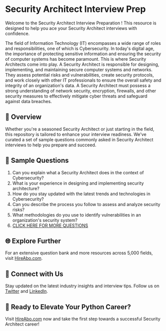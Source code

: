 # Security Architect Interview Prep

Welcome to the Security Architect Interview Preparation ! This resource is designed to help you ace your Security Architect interviews with confidence.

The field of Information Technology (IT) encompasses a wide range of roles and responsibilities, one of which is Cybersecurity. In today's digital age, the importance of protecting sensitive information and ensuring the security of computer systems has become paramount. This is where Security Architects come into play. A Security Architect is responsible for designing, implementing, and maintaining secure computer systems and networks. They assess potential risks and vulnerabilities, create security protocols, and work closely with other IT professionals to ensure the overall safety and integrity of an organization's data. A Security Architect must possess a strong understanding of network security, encryption, firewalls, and other security measures to effectively mitigate cyber threats and safeguard against data breaches.

## 🚀 Overview

Whether you're a seasoned Security Architect or just starting in the field, this repository is tailored to enhance your interview readiness. We've curated a set of sample questions commonly asked in Security Architect interviews to help you prepare and succeed.

## 📝 Sample Questions

1. Can you explain what a Security Architect does in the context of Cybersecurity?
2. What is your experience in designing and implementing security architecture?
3. How do you stay updated with the latest trends and technologies in Cybersecurity?
4. Can you describe the process you follow to assess and analyze security risks?
5. What methodologies do you use to identify vulnerabilities in an organization's security system?
6. [CLICK HERE FOR MORE QUESTIONS](https://hireabo.com/job/0_2_5/Security%20Architect)

## 🌐 Explore Further

For an extensive question bank and more resources across 5,000 fields, visit [HireAbo.com](https://www.hireabo.com).

## 📱 Connect with Us

Stay updated on the latest industry insights and interview tips. Follow us on [Twitter](https://twitter.com/hireabo) and [LinkedIn](https://www.linkedin.com/in/hire-abo-3609972a8/).

## 🚀 Ready to Elevate Your Python Career?

Visit [HireAbo.com](https://www.hireabo.com) now and take the first step towards a successful Security Architect career!